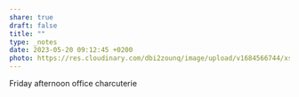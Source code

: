 ```yaml
---
share: true
draft: false
title: ""
type: _notes
date: 2023-05-20 09:12:45 +0200
photo: https://res.cloudinary.com/dbi2zounq/image/upload/v1684566744/xsjar0otfn0b45hhmukg.jpg
---
```


Friday afternoon office charcuterie 
